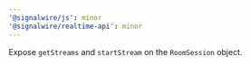 ```yaml
---
'@signalwire/js': minor
'@signalwire/realtime-api': minor
---
```


Expose `getStreams` and `startStream` on the `RoomSession` object.

